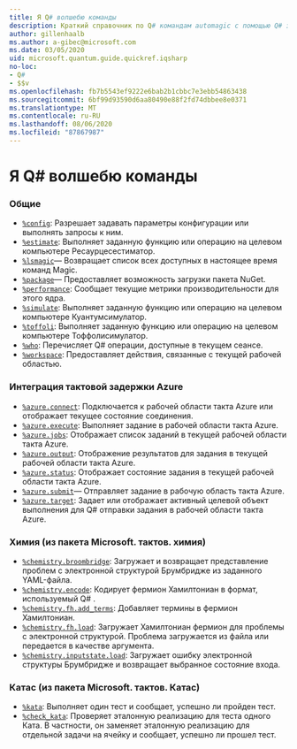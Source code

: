 ```yaml
---
title: Я Q# волшебю команды
description: Краткий справочник по Q# командам automagic с помощью Q# записных книжек Jupyter
author: gillenhaalb
ms.author: a-gibec@microsoft.com
ms.date: 03/05/2020
uid: microsoft.quantum.guide.quickref.iqsharp
no-loc:
- Q#
- $$v
ms.openlocfilehash: fb7b5543ef9222e6bab2b1cbbc7e3ebb54863438
ms.sourcegitcommit: 6bf99d93590d6aa80490e88f2fd74dbbee8e0371
ms.translationtype: MT
ms.contentlocale: ru-RU
ms.lasthandoff: 08/06/2020
ms.locfileid: "87867987"
---
```

# <a name="ino-locq-magic-commands"></a>Я Q# волшебю команды

### <a name="general"></a>Общие

- [`%config`](xref:microsoft.quantum.iqsharp.magic-ref.config): Разрешает задавать параметры конфигурации или выполнять запросы к ним.
- [`%estimate`](xref:microsoft.quantum.iqsharp.magic-ref.estimate): Выполняет заданную функцию или операцию на целевом компьютере Ресаурцесестиматор.
- [`%lsmagic`](xref:microsoft.quantum.iqsharp.magic-ref.lsmagic)— Возвращает список всех доступных в настоящее время команд Magic.
- [`%package`](xref:microsoft.quantum.iqsharp.magic-ref.package)— Предоставляет возможность загрузки пакета NuGet.
- [`%performance`](xref:microsoft.quantum.iqsharp.magic-ref.performance): Сообщает текущие метрики производительности для этого ядра.
- [`%simulate`](xref:microsoft.quantum.iqsharp.magic-ref.simulate): Выполняет заданную функцию или операцию на целевом компьютере Куантумсимулатор.
- [`%toffoli`](xref:microsoft.quantum.iqsharp.magic-ref.toffoli): Выполняет заданную функцию или операцию на целевом компьютере Тоффолисимулатор.
- [`%who`](xref:microsoft.quantum.iqsharp.magic-ref.who): Перечисляет Q# операции, доступные в текущем сеансе.
- [`%workspace`](xref:microsoft.quantum.iqsharp.magic-ref.workspace): Предоставляет действия, связанные с текущей рабочей областью.

### <a name="azure-quantum-integration"></a>Интеграция тактовой задержки Azure

- [`%azure.connect`](xref:microsoft.quantum.iqsharp.magic-ref.azure.connect): Подключается к рабочей области такта Azure или отображает текущее состояние соединения.
- [`%azure.execute`](xref:microsoft.quantum.iqsharp.magic-ref.azure.execute): Выполняет задание в рабочей области такта Azure.
- [`%azure.jobs`](xref:microsoft.quantum.iqsharp.magic-ref.azure.jobs): Отображает список заданий в текущей рабочей области такта Azure.
- [`%azure.output`](xref:microsoft.quantum.iqsharp.magic-ref.azure.output): Отображение результатов для задания в текущей рабочей области такта Azure.
- [`%azure.status`](xref:microsoft.quantum.iqsharp.magic-ref.azure.status): Отображает состояние задания в текущей рабочей области такта Azure.
- [`%azure.submit`](xref:microsoft.quantum.iqsharp.magic-ref.azure.submit)— Отправляет задание в рабочую область такта Azure.
- [`%azure.target`](xref:microsoft.quantum.iqsharp.magic-ref.azure.target): Задает или отображает активный целевой объект выполнения для Q# отправки задания в рабочей области такта Azure.

### <a name="chemistry-from-microsoftquantumchemistry-package"></a>Химия (из пакета Microsoft. тактов. химия)

- [`%chemistry.broombridge`](xref:microsoft.quantum.iqsharp.magic-ref.chemistry.broombridge): Загружает и возвращает представление проблем с электронной структурой Брумбридже из заданного YAML-файла.
- [`%chemistry.encode`](xref:microsoft.quantum.iqsharp.magic-ref.chemistry.encode): Кодирует фермион Хамилтониан в формат, используемый Q# .
- [`%chemistry.fh.add_terms`](xref:microsoft.quantum.iqsharp.magic-ref.chemistry.fh.add_terms): Добавляет термины в фермион Хамилтониан.
- [`%chemistry.fh.load`](xref:microsoft.quantum.iqsharp.magic-ref.chemistry.fh.load): Загружает Хамилтониан фермион для проблемы с электронной структурой. Проблема загружается из файла или передается в качестве аргумента.
- [`%chemistry.inputstate.load`](xref:microsoft.quantum.iqsharp.magic-ref.chemistry.inputstate.load): Загружает ошибку электронной структуры Брумбридже и возвращает выбранное состояние входа.

### <a name="katas-from-microsoftquantumkatas-package"></a>Катас (из пакета Microsoft. тактов. Катас)

- [`%kata`](xref:microsoft.quantum.iqsharp.magic-ref.kata): Выполняет один тест и сообщает, успешно ли пройден тест.
- [`%check_kata`](xref:microsoft.quantum.iqsharp.magic-ref.check_kata): Проверяет эталонную реализацию для теста одного Ката.
    В частности, он заменяет эталонную реализацию для отдельной задачи на ячейку и сообщает, успешно ли прошел тест.
